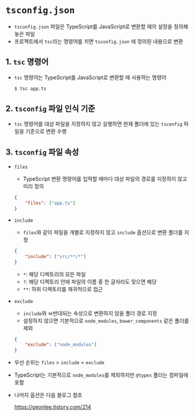 # `tsconfig.json`

- `tsconfig.json` 파일은 TypeScript를 JavaScript로 변환할 때의 설정을 정의해놓은 파일
- 프로젝트에서 `tsc`라는 명령어를 치면 `tsconfig.json` 에 정의된 내용으로 변환

## 1. `tsc` 명령어

- `tsc` 명령어는 TypeScript를 JavaScript로 변환할 때 사용하는 명령어

  ```bash
  $ tsc app.ts
  ```

## 2. `tsconfig` 파일 인식 기준

- `tsc` 명령어를 대상 파일을 지정하지 않고 실행하면 현재 폴더에 있는 `tsconfig` 파일을 기준으로 변환 수행

## 3. `tsconfig` 파일 속성

- `files`

  - TypeScript 변환 명령어를 입력할 때마다 대상 파일의 경로를 지정하지 않고 미리 정의

  ```json
  {
      "files": ["app.ts"]
  }
  ```

- `include`

  - `files`와 같이 파일을 개별로 지정하지 않고 `include` 옵션으로 변환 폴더를 지정

  ```json
  {
      "include": ["src/**/*"]
  }
  ```

  - `*`: 해당 디렉토리의 모든 파일
  - `?`: 해당 디렉토리 안에 파일의 이름 중 한 글자라도 맞으면 해당
  - `**`: 하위 디렉토리를 재귀적으로 접근

- `exclude`

  - `include`와 ㅂ반대되는 속성으로 변환하지 않을 폴더 경로 지정
  - 설정하지 않으면 기본적으로 `node_modules`, `bower_components` 같은 폴더를 제외

  ```json
  {
      "exclude": ["node_modules"]
  }
  ```

- 우선 순위는 `files` > `include` = `exclude`

- TypeScript는 기본적으로 `node_modules`를 제외하지만 `@types` 폴더는 컴파일에 포함

- 나머지 옵션은 다음 블로그 참조

  https://geonlee.tistory.com/214